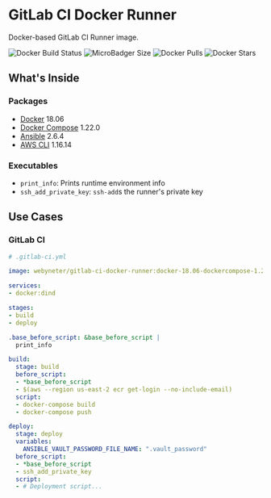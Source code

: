 # GitLab CI Docker Runner 

Docker-based GitLab CI Runner image.

![Docker Build Status](https://img.shields.io/docker/build/webyneter/gitlab-ci-docker-runner.svg) ![MicroBadger Size](https://img.shields.io/microbadger/image-size/webyneter/gitlab-ci-docker-runner.svg) ![Docker Pulls](https://img.shields.io/docker/pulls/webyneter/gitlab-ci-docker-runner.svg) ![Docker Stars](https://img.shields.io/docker/stars/webyneter/gitlab-ci-docker-runner.svg) 

## What's Inside

### Packages

* [Docker](https://hub.docker.com/_/docker/) 18.06
* [Docker Compose](https://pypi.org/project/docker-compose/) 1.22.0
* [Ansible](https://pypi.org/project/ansible/) 2.6.4
* [AWS CLI](https://pypi.org/project/awscli/) 1.16.14

### Executables

* `print_info`: Prints runtime environment info
* `ssh_add_private_key`: `ssh-add`s the runner's private key

## Use Cases

### GitLab CI

```yaml
# .gitlab-ci.yml

image: webyneter/gitlab-ci-docker-runner:docker-18.06-dockercompose-1.22.0-ansible-2.6.4-awscli-1.16.14

services:
- docker:dind

stages:
- build
- deploy

.base_before_script: &base_before_script |
  print_info

build:
  stage: build
  before_script:
  - *base_before_script
  - $(aws --region us-east-2 ecr get-login --no-include-email)
  script:
  - docker-compose build
  - docker-compose push

deploy:
  stage: deploy
  variables:
    ANSIBLE_VAULT_PASSWORD_FILE_NAME: ".vault_password"
  before_script:
  - *base_before_script
  - ssh_add_private_key
  script:
  - # Deployment script...
```
